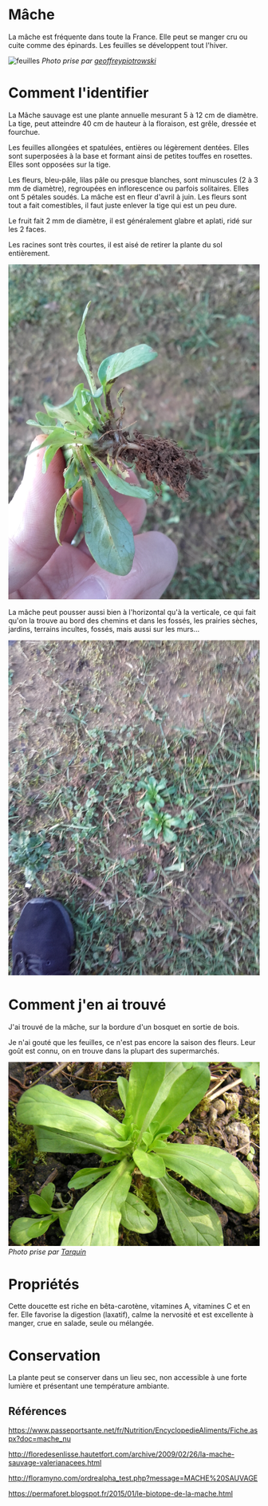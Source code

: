 # Mâche

La mâche est fréquente dans toute la France. Elle peut se manger cru ou cuite comme des épinards. Les feuilles se développent tout l'hiver.

![feuilles](feuilles.jpg)
_Photo prise par [geoffreypiotrowski](https://www.behance.net/geoffreypiotrowski)_

# Comment l'identifier

La Mâche sauvage est une plante annuelle mesurant 5 à 12 cm de diamètre. La tige, peut atteindre 40 cm de hauteur à la floraison, est grêle, dressée et fourchue.

Les feuilles allongées et spatulées, entières ou légèrement dentées. Elles sont superposées à la base et formant ainsi de petites touffes en rosettes. Elles sont opposées sur la tige.

Les fleurs, bleu-pâle, lilas pâle ou presque blanches, sont minuscules (2 à 3 mm de diamètre), regroupées en inflorescence ou parfois solitaires. Elles ont 5 pétales soudés. La mâche est en fleur d'avril à juin. Les fleurs sont tout a fait comestibles, il faut juste enlever la tige qui est un peu dure.

Le fruit fait 2 mm de diamètre, il est généralement glabre et aplati, ridé sur les 2 faces.

Les racines sont très courtes, il est aisé de retirer la plante du sol entièrement.

![mache avec racines](racines.jpg)

La mâche peut pousser aussi bien à l'horizontal qu'à la verticale, ce qui fait qu'on la trouve au bord des chemins et dans les fossés, les prairies sèches, jardins, terrains incultes, fossés, mais aussi sur les murs... 

![petit banc](banc.jpg)

# Comment j'en ai trouvé

J'ai trouvé de la mâche, sur la bordure d'un bosquet en sortie de bois. 

Je n'ai gouté que les feuilles, ce n'est pas encore la saison des fleurs. Leur goût est connu, on en trouve dans la plupart des supermarchés.

![grandes feuilles](grandesFeuilles.jpg)
_Photo prise par [Tarquin](https://commons.wikimedia.org/w/index.php?title=User:Tarquin&action=edit&redlink=1)_

# Propriétés

Cette doucette est riche en bêta-carotène, vitamines A, vitamines C et en fer. Elle favorise la digestion (laxatif), calme la nervosité et est excellente à manger, crue en salade, seule ou mélangée.

# Conservation

La plante peut se conserver dans un lieu sec, non accessible à une forte lumière et présentant une température ambiante. 

## Références

https://www.passeportsante.net/fr/Nutrition/EncyclopedieAliments/Fiche.aspx?doc=mache_nu

http://floredesenlisse.hautetfort.com/archive/2009/02/26/la-mache-sauvage-valerianacees.html

http://floramyno.com/ordrealpha_test.php?message=MACHE%20SAUVAGE

https://permaforet.blogspot.fr/2015/01/le-biotope-de-la-mache.html
